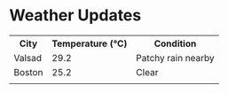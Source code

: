 # Weather Updates

<!-- WEATHER-UPDATE-START -->
<table><tr><th>City</th><th>Temperature (°C)</th><th>Condition</th></tr><tr><td>Valsad</td><td>29.2</td><td>Patchy rain nearby</td></tr><tr><td>Boston</td><td>25.2</td><td>Clear</td></tr><tr><td></td><td></td><td></td></tr></table>
<!-- WEATHER-UPDATE-END -->
